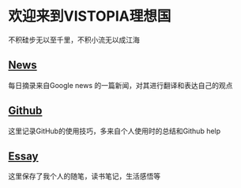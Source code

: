 # 欢迎来到VISTOPIA理想国

不积硅步无以至千里，不积小流无以成江海

## [News](https://liuyabin.xyz/news/)

每日摘录来自Google news 的一篇新闻，对其进行翻译和表达自己的观点

## [Github](https://liuyabin.xyz/github/)

这里记录GitHub的使用技巧，多来自个人使用时的总结和Github help

## [Essay](https://liuyabin.xyz/essay/)

这里保存了我个人的随笔，读书笔记，生活感悟等

